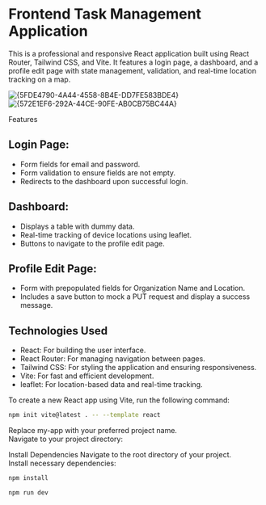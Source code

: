 # Frontend Task Management Application
  This is a professional and responsive React application built using React Router, Tailwind CSS, and Vite. It features a login page, a dashboard, and a profile edit page with state management, validation, and real-time location tracking on a map.

![{5FDE4790-4A44-4558-8B4E-DD7FE583BDE4}](https://github.com/user-attachments/assets/ca35f478-efed-4c90-b0a0-647a50de25f7)
![{572E1EF6-292A-44CE-90FE-AB0CB75BC44A}](https://github.com/user-attachments/assets/ca01644b-8ee9-4ace-8217-2ab3adeb3781)



Features
 ## Login Page:

- Form fields for email and password.
- Form validation to ensure fields are not empty.
- Redirects to the dashboard upon successful login.

## Dashboard:

- Displays a table with dummy data.
- Real-time tracking of device locations using leaflet.
- Buttons to navigate to the profile edit page.

## Profile Edit Page:

- Form with prepopulated fields for Organization Name and Location.
- Includes a save button to mock a PUT request and display a success message.
  
## Technologies Used
- React: For building the user interface.
- React Router: For managing navigation between pages.
- Tailwind CSS: For styling the application and ensuring responsiveness.
- Vite: For fast and efficient development.
- leaflet: For location-based data and real-time tracking.   



To create a new React app using Vite, run the following command:

```bash
npm init vite@latest . -- --template react
```
Replace my-app with your preferred project name.<br>
Navigate to your project directory:

Install Dependencies
Navigate to the root directory of your project.<br>
Install necessary dependencies:
```bash
npm install
```


```bash
npm run dev 
```

